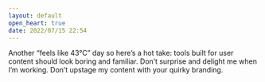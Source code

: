 ```yaml
---
layout: default
open_heart: true
date: 2022/07/15 22:54
---
```


Another “feels like 43°C” day so here’s a hot take: tools built for user content should look boring and familiar. Don’t surprise and delight me when I’m working. Don’t upstage my content with your quirky branding.
